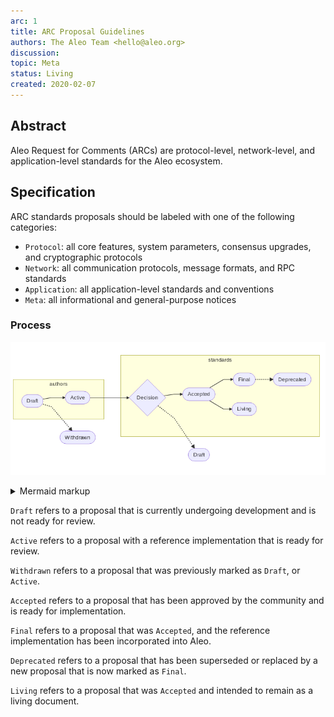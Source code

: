 ```yaml
---
arc: 1
title: ARC Proposal Guidelines
authors: The Aleo Team <hello@aleo.org>
discussion:
topic: Meta
status: Living
created: 2020-02-07
---
```


## Abstract

Aleo Request for Comments (ARCs) are protocol-level, network-level, and application-level standards for the Aleo ecosystem.

## Specification

ARC standards proposals should be labeled with one of the following categories:
  - `Protocol`: all core features, system parameters, consensus upgrades, and cryptographic protocols
  - `Network`: all communication protocols, message formats, and RPC standards
  - `Application`: all application-level standards and conventions
  - `Meta`: all informational and general-purpose notices

### Process

<!-- generated by mermaid compile action - START -->
![~mermaid diagram 1~](/output/arc-0001_README-md-1.png)
<details>
  <summary>Mermaid markup</summary>

```mermaid
graph LR
    subgraph authors
        draft([Draft]) --> active([Active])
    end

    draft([Draft]) -.-> withdrawn([Withdrawn])
    
    subgraph standards
        active([Active]) --> decision{Decision}
        decision{Decision} --> accepted([Accepted])
    end
    
    decision{Decision} -.-> rejected([Draft])

    subgraph standards
        accepted([Accepted]) --> final([Final])
        accepted([Accepted]) --> living([Living])
        final([Final]) -.-> deprecated([Deprecated])
    end
```

</details>
<!-- generated by mermaid compile action - END -->

`Draft` refers to a proposal that is currently undergoing development and is not ready for review.

`Active` refers to a proposal with a reference implementation that is ready for review.

`Withdrawn` refers to a proposal that was previously marked as `Draft`, or `Active`.

`Accepted` refers to a proposal that has been approved by the community and is ready for implementation.

`Final` refers to a proposal that was `Accepted`, and the reference implementation has been incorporated into Aleo. 

`Deprecated` refers to a proposal that has been superseded or replaced by a new proposal that is now marked as `Final`.

`Living` refers to a proposal that was `Accepted` and intended to remain as a living document.
